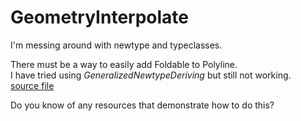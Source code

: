 # GeometryInterpolate

I'm messing around with newtype and typeclasses.

There must be a way to easily add Foldable to Polyline.  
I have tried using *GeneralizedNewtypeDeriving* but still not working.  
[source file](https://github.com/BebeSparkelSparkel/GeometryInterpolate/blob/master/src/Circle.hs)  

Do you know of any resources that demonstrate how to do this?
